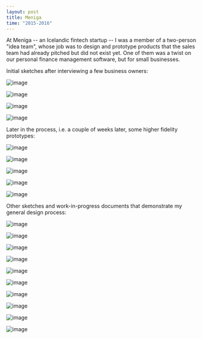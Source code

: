 ```yaml
---
layout: post
title: Meniga
time: "2015-2016"
---
```


At Meniga -- an Icelandic fintech startup -- I was a member of a two-person "idea team", whose job was to design and prototype products that the sales team had already pitched but did not exist yet. One of them was a twist on our personal finance management software, but for small businesses.

Initial sketches after interviewing a few business owners:

![image](/images/meniga9.png)


![image](/images/meniga10.png)


![image](/images/meniga1.png)


![image](/images/meniga2.png)


Later in the process, i.e. a couple of weeks later, some higher fidelity prototypes:

![image](/images/meniga3.png)


![image](/images/meniga4.png)


![image](/images/meniga5.png)


![image](/images/meniga6.png)


![image](/images/meniga7.png)

Other sketches and work-in-progress documents that demonstrate my general design process:

![image](/images/men1.PNG)

![image](/images/men3.jpeg)

![image](/images/men4.PNG)

![image](/images/men5.jpeg)

![image](/images/men6.PNG)

![image](/images/men7.PNG)

![image](/images/men8.PNG)

![image](/images/men9.jpeg)

![image](/images/men10.JPG)

![image](/images/men11.JPG)